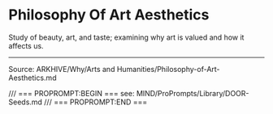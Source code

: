 # Philosophy Of Art Aesthetics

Study of beauty, art, and taste; examining why art is valued and how it affects us.

---
Source: ARKHIVE/Why/Arts and Humanities/Philosophy-of-Art-Aesthetics.md

/// === PROPROMPT:BEGIN ===
see: MIND/ProPrompts/Library/DOOR-Seeds.md
/// === PROPROMPT:END ===
